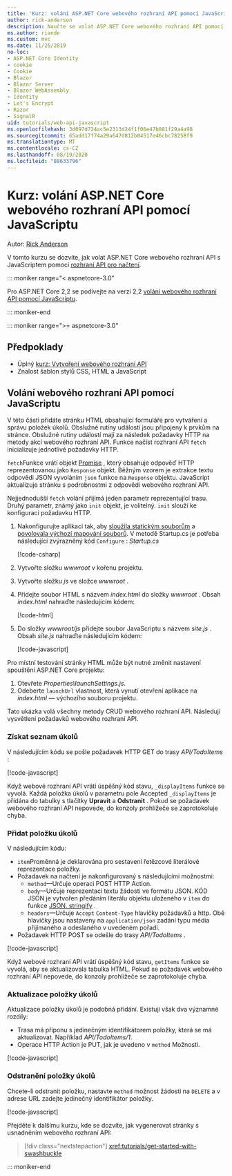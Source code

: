 ```yaml
---
title: 'Kurz: volání ASP.NET Core webového rozhraní API pomocí JavaScriptu'
author: rick-anderson
description: Naučte se volat ASP.NET Core webového rozhraní API pomocí JavaScriptu.
ms.author: riande
ms.custom: mvc
ms.date: 11/26/2019
no-loc:
- ASP.NET Core Identity
- cookie
- Cookie
- Blazor
- Blazor Server
- Blazor WebAssembly
- Identity
- Let's Encrypt
- Razor
- SignalR
uid: tutorials/web-api-javascript
ms.openlocfilehash: 3d097d724ac5e2313d24f1f06e47b881f29a4a98
ms.sourcegitcommit: 65add17f74a29a647d812b04517e46cbc78258f9
ms.translationtype: MT
ms.contentlocale: cs-CZ
ms.lasthandoff: 08/19/2020
ms.locfileid: "88633796"
---
```

# <a name="tutorial-call-an-aspnet-core-web-api-with-javascript"></a>Kurz: volání ASP.NET Core webového rozhraní API pomocí JavaScriptu

Autor: [Rick Anderson](https://twitter.com/RickAndMSFT)

V tomto kurzu se dozvíte, jak volat ASP.NET Core webového rozhraní API s JavaScriptem pomocí [rozhraní API pro načtení](https://developer.mozilla.org/docs/Web/API/Fetch_API).

::: moniker range="< aspnetcore-3.0"

Pro ASP.NET Core 2,2 se podívejte na verzi 2,2 [volání webového rozhraní API pomocí JavaScriptu](xref:tutorials/first-web-api#call-the-web-api-with-javascript).

::: moniker-end

::: moniker range=">= aspnetcore-3.0"

## <a name="prerequisites"></a>Předpoklady

* Úplný [kurz: Vytvoření webového rozhraní API](xref:tutorials/first-web-api)
* Znalost šablon stylů CSS, HTML a JavaScript

## <a name="call-the-web-api-with-javascript"></a>Volání webového rozhraní API pomocí JavaScriptu

V této části přidáte stránku HTML obsahující formuláře pro vytváření a správu položek úkolů. Obslužné rutiny událostí jsou připojeny k prvkům na stránce. Obslužné rutiny událostí mají za následek požadavky HTTP na metody akcí webového rozhraní API. Funkce načíst rozhraní API `fetch` inicializuje jednotlivé požadavky HTTP.

`fetch`Funkce vrátí objekt [Promise](https://developer.mozilla.org/docs/Web/JavaScript/Reference/Global_Objects/Promise) , který obsahuje odpověď HTTP reprezentovanou jako `Response` objekt. Běžným vzorem je extrakce textu odpovědi JSON vyvoláním `json` funkce na `Response` objektu. JavaScript aktualizuje stránku s podrobnostmi z odpovědi webového rozhraní API.

Nejjednodušší `fetch` volání přijímá jeden parametr reprezentující trasu. Druhý parametr, známý jako `init` objekt, je volitelný. `init` slouží ke konfiguraci požadavku HTTP.

1. Nakonfigurujte aplikaci tak, aby [sloužila statickým souborům](/dotnet/api/microsoft.aspnetcore.builder.staticfileextensions.usestaticfiles#Microsoft_AspNetCore_Builder_StaticFileExtensions_UseStaticFiles_Microsoft_AspNetCore_Builder_IApplicationBuilder_) a [povolovala výchozí mapování souborů](/dotnet/api/microsoft.aspnetcore.builder.defaultfilesextensions.usedefaultfiles#Microsoft_AspNetCore_Builder_DefaultFilesExtensions_UseDefaultFiles_Microsoft_AspNetCore_Builder_IApplicationBuilder_). V metodě Startup.cs je potřeba následující zvýrazněný kód `Configure` : *Startup.cs*

    [!code-csharp[](first-web-api/samples/3.0/TodoApi/StartupJavaScript.cs?highlight=8-9&name=snippet_configure)]

1. Vytvořte složku *wwwroot* v kořenu projektu.

1. Vytvořte složku *js* ve složce *wwwroot* .

1. Přidejte soubor HTML s názvem *index.html* do složky *wwwroot* . Obsah *index.html* nahraďte následujícím kódem:

    [!code-html[](first-web-api/samples/3.0/TodoApi/wwwroot/index.html)]

1. Do složky *wwwroot/js* přidejte soubor JavaScriptu s názvem *site.js* . Obsah *site.js* nahraďte následujícím kódem:

    [!code-javascript[](first-web-api/samples/3.0/TodoApi/wwwroot/js/site.js?name=snippet_SiteJs)]

Pro místní testování stránky HTML může být nutné změnit nastavení spouštění ASP.NET Core projektu:

1. Otevřete *Properties\launchSettings.js*.
1. Odeberte `launchUrl` vlastnost, která vynutí otevření aplikace na *index.html* &mdash; výchozího souboru projektu.

Tato ukázka volá všechny metody CRUD webového rozhraní API. Následují vysvětlení požadavků webového rozhraní API.

### <a name="get-a-list-of-to-do-items"></a>Získat seznam úkolů

V následujícím kódu se pošle požadavek HTTP GET do trasy *API/TodoItems* :

[!code-javascript[](first-web-api/samples/3.0/TodoApi/wwwroot/js/site.js?name=snippet_GetItems)]

Když webové rozhraní API vrátí úspěšný kód stavu, `_displayItems` funkce se vyvolá. Každá položka úkolů v parametru pole Accepted `_displayItems` je přidána do tabulky s tlačítky **Upravit** a **Odstranit** . Pokud se požadavek webového rozhraní API nepovede, do konzoly prohlížeče se zaprotokoluje chyba.

### <a name="add-a-to-do-item"></a>Přidat položku úkolů

V následujícím kódu:

* `item`Proměnná je deklarována pro sestavení řetězcové literálové reprezentace položky.
* Požadavek na načtení je nakonfigurovaný s následujícími možnostmi:
  * `method`&mdash;Určuje operaci POST HTTP Action.
  * `body`&mdash;Určuje reprezentaci textu žádosti ve formátu JSON. KÓD JSON je vytvořen předáním literálu objektu uloženého v `item` do funkce [JSON. stringify](https://developer.mozilla.org/docs/Web/JavaScript/Reference/Global_Objects/JSON/stringify) .
  * `headers`&mdash;Určuje `Accept` `Content-Type` hlavičky požadavků a http. Obě hlavičky jsou nastaveny na `application/json` zadání typu média přijímaného a odeslaného v uvedeném pořadí.
* Požadavek HTTP POST se odešle do trasy *API/TodoItems* .

[!code-javascript[](first-web-api/samples/3.0/TodoApi/wwwroot/js/site.js?name=snippet_AddItem)]

Když webové rozhraní API vrátí úspěšný kód stavu, `getItems` funkce se vyvolá, aby se aktualizovala tabulka HTML. Pokud se požadavek webového rozhraní API nepovede, do konzoly prohlížeče se zaprotokoluje chyba.

### <a name="update-a-to-do-item"></a>Aktualizace položky úkolů

Aktualizace položky úkolů je podobná přidání. Existují však dva významné rozdíly:

* Trasa má příponu s jedinečným identifikátorem položky, která se má aktualizovat. Například *API/TodoItems/1*.
* Operace HTTP Action je PUT, jak je uvedeno v `method` Možnosti.

[!code-javascript[](first-web-api/samples/3.0/TodoApi/wwwroot/js/site.js?name=snippet_UpdateItem)]

### <a name="delete-a-to-do-item"></a>Odstranění položky úkolů

Chcete-li odstranit položku, nastavte `method` možnost žádosti na `DELETE` a v adrese URL zadejte jedinečný identifikátor položky.

[!code-javascript[](first-web-api/samples/3.0/TodoApi/wwwroot/js/site.js?name=snippet_DeleteItem)]

Přejděte k dalšímu kurzu, kde se dozvíte, jak vygenerovat stránky s usnadněním webového rozhraní API:

> [!div class="nextstepaction"]
> <xref:tutorials/get-started-with-swashbuckle>

::: moniker-end
